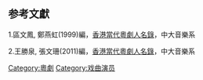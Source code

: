 ## 参考文獻

<div class="references-small">

<references />

</div>

1.區文鳳,
鄭燕虹(1999)編，[香港當代粵劇人名錄](http://library.hku.hk/search~S6?/X%7B216129%7D%7B214824%7D%7B214c39%7D%7B213073%7D%7B21505c%7D%7B21337e%7D%7B213064%7D%7B213545%7D%7B215d74%7D&SORT=D/X%7B216129%7D%7B214824%7D%7B214c39%7D%7B213073%7D%7B21505c%7D%7B21337e%7D%7B213064%7D%7B213545%7D%7B215d74%7D&SORT=D&SUBKEY=%E9%A6%99%E6%B8%AF%E7%95%B6%E4%BB%A3%E7%B2%A4%E5%8A%87%E4%BA%BA%E5%90%8D%E9%8C%84/1%2C28%2C28%2CB/frameset&FF=X%7B216129%7D%7B214824%7D%7B214c39%7D%7B213073%7D%7B21505c%7D%7B21337e%7D%7B213064%7D%7B213545%7D%7B215d74%7D&SORT=D&2%2C2%2C)，中大音樂系

2.王勝泉,
張文珊(2011)編，[香港當代粵劇人名錄](http://library.hku.hk/search~S6?/X%7B216129%7D%7B214824%7D%7B214c39%7D%7B213073%7D%7B21505c%7D%7B21337e%7D%7B213064%7D%7B213545%7D%7B215d74%7D&SORT=D/X%7B216129%7D%7B214824%7D%7B214c39%7D%7B213073%7D%7B21505c%7D%7B21337e%7D%7B213064%7D%7B213545%7D%7B215d74%7D&SORT=D&SUBKEY=%E9%A6%99%E6%B8%AF%E7%95%B6%E4%BB%A3%E7%B2%A4%E5%8A%87%E4%BA%BA%E5%90%8D%E9%8C%84/1%2C28%2C28%2CB/frameset&FF=X%7B216129%7D%7B214824%7D%7B214c39%7D%7B213073%7D%7B21505c%7D%7B21337e%7D%7B213064%7D%7B213545%7D%7B215d74%7D&SORT=D&1%2C1%2C)，中大音樂系

[Category:粵劇](https://zh.wikipedia.org/wiki/Category:粵劇 "wikilink")
[Category:戏曲演员](https://zh.wikipedia.org/wiki/Category:戏曲演员 "wikilink")